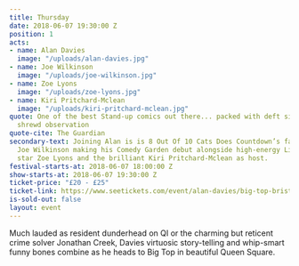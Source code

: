 ```yaml
---
title: Thursday
date: 2018-06-07 19:30:00 Z
position: 1
acts:
- name: Alan Davies
  image: "/uploads/alan-davies.jpg"
- name: Joe Wilkinson
  image: "/uploads/joe-wilkinson.jpg"
- name: Zoe Lyons
  image: "/uploads/zoe-lyons.jpg"
- name: Kiri Pritchard-Mclean
  image: "/uploads/kiri-pritchard-mclean.jpg"
quote: One of the best Stand-up comics out there... packed with deft silliness and
  shrewd observation
quote-cite: The Guardian
secondary-text: Joining Alan is is 8 Out Of 10 Cats Does Countdown’s favourite oddball
  Joe Wilkinson making his Comedy Garden debut alongside high-energy Live At The Apollo
  star Zoe Lyons and the brilliant Kiri Pritchard-Mclean as host.
festival-starts-at: 2018-06-07 18:00:00 Z
show-starts-at: 2018-06-07 19:30:00 Z
ticket-price: "£20 - £25"
ticket-link: https://www.seetickets.com/event/alan-davies/big-top-bristol-comedy-garden/1206492
is-sold-out: false
layout: event
---
```


Much lauded as resident dunderhead on QI or the charming but reticent crime solver Jonathan Creek, Davies virtuosic story-telling and whip-smart funny bones combine as he heads to Big Top in beautiful Queen Square.